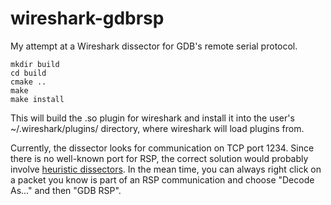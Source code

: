 wireshark-gdbrsp
================

My attempt at a Wireshark dissector for GDB's remote serial protocol.

    mkdir build
    cd build
    cmake ..
    make
    make install

This will build the .so plugin for wireshark and install it into the user's ~/.wireshark/plugins/ directory, where wireshark will load plugins from.

Currently, the dissector looks for communication on TCP port 1234. Since there is no well-known port for RSP, the correct solution would probably involve [heuristic dissectors](http://anonsvn.wireshark.org/wireshark/trunk/doc/README.heuristic). In the mean time, you can always right click on a packet you know is part of an RSP communication and choose "Decode As..." and then "GDB RSP".
